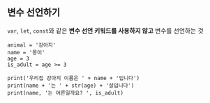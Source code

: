 ## 변수 선언하기

`var`, `let`, `const`와 같은 **변수 선언 키워드를 사용하지 않고** 변수를 선언하는 것

```run-python
animal = '강아지'
name = '몽이'
age = 3
is_adult = age >= 3

print('우리집 강아지 이름은 ' + name + '입니다')
print(name + '는 ' + str(age) + '살입니다')
print(name, '는 어른일까요? ', is_adult) 
```